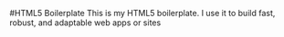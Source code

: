 #HTML5 Boilerplate
This is my HTML5 boilerplate. I use it to build fast, robust, and adaptable web apps or sites
